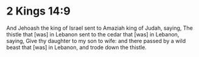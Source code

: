 # 2 Kings 14:9

And Jehoash the king of Israel sent to Amaziah king of Judah, saying, The thistle that [was] in Lebanon sent to the cedar that [was] in Lebanon, saying, Give thy daughter to my son to wife: and there passed by a wild beast that [was] in Lebanon, and trode down the thistle.